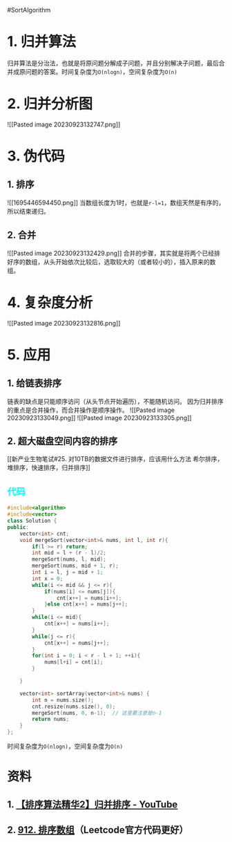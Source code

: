 #SortAlgorithm


# <font size=6>1. 归并算法 </font>
归并算法是分治法，也就是将原问题分解成子问题，并且分别解决子问题，最后合并成原问题的答案。时间复杂度为`O(nlogn)`，空间复杂度为`O(n)`

# <font size=6>2. 归并分析图 </font>
![[Pasted image 20230923132747.png]]

# <font size=6>3. 伪代码 </font>
## 1. 排序
![[1695446594450.png]]
当数组长度为1时，也就是`r-l=1`，数组天然是有序的，所以结束递归。

## 2. 合并
![[Pasted image 20230923132429.png]]
合并的步骤，其实就是将两个已经排好序的数组，从头开始依次比较后，选取较大的（或者较小的），插入原来的数组。

# <font size=6>4. 复杂度分析 </font>
![[Pasted image 20230923132816.png]]

# <font size=6>5. 应用 </font>
## 1. 给链表排序
链表的缺点是只能顺序访问（从头节点开始遍历），不能随机访问。
因为归并排序的重点是合并操作，而合并操作是顺序操作。
![[Pasted image 20230923133049.png]]
![[Pasted image 20230923133305.png]]

## 2.  超大磁盘空间内容的排序
[[新产业生物笔试#25. 对10TB的数据文件进行排序，应该用什么方法 希尔排序，堆排序，快速排序，归并排序]]


## <font color=#00ffff>代码</font>
```Cpp
#include<algorithm>
#include<vector>
class Solution {
public:
    vector<int> cnt;
    void mergeSort(vector<int>& nums, int l, int r){
        if(l >= r) return;
        int mid = l + (r - l)/2;
        mergeSort(nums, l, mid);
        mergeSort(nums, mid + 1, r);
        int i = l, j = mid + 1;
        int x = 0;
        while(i <= mid && j <= r){
            if(nums[i] <= nums[j]){
                cnt[x++] = nums[i++];
            }else cnt[x++] = nums[j++];
        }
        while(i <= mid){
            cnt[x++] = nums[i++];
        }
        while(j <= r){
            cnt[x++] = nums[j++];
        }
        for(int i = 0; i < r - l + 1; ++i){
            nums[l+i] = cnt[i];
        }

    }

    vector<int> sortArray(vector<int>& nums) {
        int n = nums.size();
        cnt.resize(nums.size(), 0);
        mergeSort(nums, 0, n-1);  // 这里要注意是n-1
        return nums;
    }
};
```
时间复杂度为`O(nlogn)`，空间复杂度为`O(n)`


# 资料
## 1. [【排序算法精华2】归并排序 - YouTube](https://www.youtube.com/watch?v=KAgkvtKMbwY&ab_channel=%E4%BA%94%E7%82%B9%E4%B8%83%E8%BE%B9)
## 2. [912. 排序数组](https://leetcode.cn/problems/sort-an-array/)（Leetcode官方代码更好）